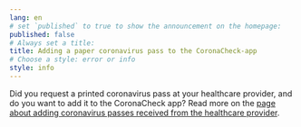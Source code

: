 ```yaml
---
lang: en
# set `published` to true to show the announcement on the homepage:
published: false
# Always set a title:
title: Adding a paper coronavirus pass to the CoronaCheck-app
# Choose a style: error or info
style: info
---
```

Did you request a printed coronavirus pass at your healthcare provider, and do you want to add it to the CoronaCheck app? Read more on the [page about adding coronavirus passes received from the healthcare provider](/en/faq/5-5-hoe-zet-ik-een-papieren-coronabewijs-van-mijn-zorgverlener-in-de-coronacheck-app/).
